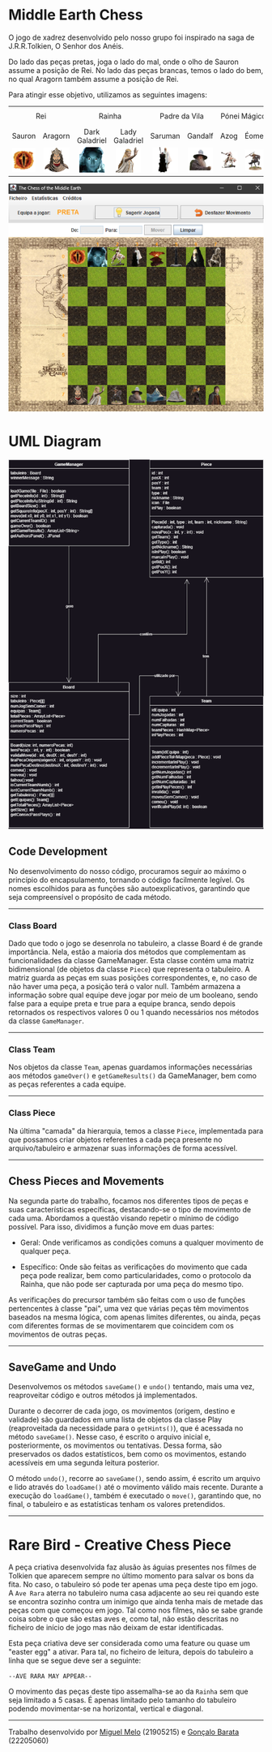 # Middle Earth Chess

O jogo de xadrez desenvolvido pelo nosso grupo foi inspirado na saga de J.R.R.Tolkien, O Senhor dos Anéis.

Do lado das peças pretas, joga o lado do mal, onde o olho de Sauron assume a posição de Rei. No lado das peças brancas,
temos o lado do bem, no qual Aragorn também assume a posição de Rei.

Para atingir esse objetivo, utilizamos as seguintes imagens:

<table>
  <tr>
    <td align="center" colspan="2">Rei</td>
    <td align="center" colspan="2">Rainha</td>
    <td align="center" colspan="2">Padre da Vila</td>
    <td align="center" colspan="2">Pónei Mágico</td>
    <td align="center" colspan="2">Torre Horizontal</td>
    <td align="center" colspan="2">Torre Vertical</td>
    <td align="center" colspan="2">Homer Simpson</td>
    <td align="center" colspan="2">Joker</td>
    <td align="center" colspan="2">Ave Rara</td>
  </tr>
  <tr>
    <td align="center">Sauron</td>
    <td align="center">Aragorn</td>
    <td align="center">Dark Galadriel</td>
    <td align="center">Lady Galadriel</td>
    <td align="center">Saruman</td>
    <td align="center">Gandalf</td>
    <td align="center">Azog</td>
    <td align="center">Éomer</td>
    <td align="center">Mount Doom</td>
    <td align="center">Lonely Mountain</td>
    <td align="center">Eisengard</td>
    <td align="center">Minas Tirith</td>
    <td align="center">Grima </td>
    <td align="center">Gimli</td>
    <td align="center">Gollum</td>
    <td align="center">Frodo</td>
    <td align="center">Hell Hawk</td>
    <td align="center">Gwaihir</td>
  </tr>
  <tr>
    <td align="center"><img src="src/images/crazy_emoji_black.png" alt="Sauron"></td>
    <td align="center"><img src="src/images/crazy_emoji_white.png" alt="Aragorn"></td>
    <td align="center"><img src="src/images/rainha_black.png" alt="Dark Galadriel"></td>
    <td align="center"><img src="src/images/rainha_white.png" alt="Lady Galadriel"></td>
    <td align="center"><img src="src/images/padre_vila_black.png" alt="Saruman"></td>
    <td align="center"><img src="src/images/padre_vila_white.png" alt="Gandalf"></td>
    <td align="center"><img src="src/images/ponei_magico_black.png" alt="Azog the Defiler"></td>
    <td align="center"><img src="src/images/ponei_magico_white.png" alt="Éomer"></td>
    <td align="center"><img src="src/images/torre_h_black.png" alt="Mount Doom"></td>
    <td align="center"><img src="src/images/torre_h_white.png" alt="Erebor"></td>
    <td align="center"><img src="src/images/torre_v_black.png" alt="Eisengard"></td>
    <td align="center"><img src="src/images/torre_v_white.png" alt="Minas Tirith"></td>
    <td align="center"><img src="src/images/homer_black.png" alt="Grima"></td>
    <td align="center"><img src="src/images/homer_white.png" alt="Gimli"></td>
    <td align="center"><img src="src/images/joker_black.png" alt="Gollum"></td>
    <td align="center"><img src="src/images/joker_white.png" alt="Frodo"></td>
    <td align="center"><img src="src/images/aveRara_black.png" alt="Frodo"></td>
    <td align="center"><img src="src/images/aveRara_white.png" alt="Frodo"></td>
  </tr>
</table>


<p align="center">
  <img src="src/images/ScreenshotTabuleiro.png" alt="Diagrama UML">
</p>

# UML Diagram

<p align="center">
  <img src="diagrama.png" alt="Diagrama UML">
</p>

## Code Development

No desenvolvimento do nosso código, procuramos seguir ao máximo o princípio do encapsulamento, tornando o código
facilmente legível. Os nomes escolhidos para as funções são autoexplicativos, garantindo que seja compreensível o
propósito de cada método.

---------------------

### Class Board

Dado que todo o jogo se desenrola no tabuleiro, a classe Board é de grande importância. Nela, estão a maioria dos
métodos que complementam as funcionalidades da classe GameManager. Esta classe contém uma matriz bidimensional (de
objetos da classe `Piece`) que representa o tabuleiro. A matriz guarda as peças em suas posições correspondentes, e, no
caso de não haver uma peça, a posição terá o valor null. Também armazena a informação sobre qual equipe deve jogar por
meio de um booleano, sendo false para a equipe preta e true para a equipe branca, sendo depois retornados os respectivos
valores 0 ou 1 quando necessários nos métodos da classe `GameManager`.

---------------------

### Class Team

Nos objetos da classe `Team`, apenas guardamos informações necessárias aos métodos `gameOver()` e `getGameResults()` da
GameManager, bem como as peças referentes a cada equipe.

---------------------

### Class Piece

Na última "camada" da hierarquia, temos a classe `Piece`, implementada para que possamos criar objetos referentes a cada
peça presente no arquivo/tabuleiro e armazenar suas informações de forma acessível.

---------------------

## Chess Pieces and Movements

Na segunda parte do trabalho, focamos nos diferentes tipos de peças e suas características específicas, destacando-se o
tipo de movimento de cada uma. Abordamos a questão visando repetir o mínimo de código possível. Para isso, dividimos a
função move em duas partes:

- Geral: Onde verificamos as condições comuns a qualquer movimento de qualquer peça.

- Específico: Onde são feitas as verificações do movimento que cada peça pode realizar, bem como particularidades, como
  o
  protocolo da Rainha, que não pode ser capturada por uma peça do mesmo tipo.

As verificações do precursor também são feitas com o uso de funções pertencentes à classe "pai", uma vez que várias
peças têm movimentos baseados na mesma lógica, com apenas limites diferentes, ou ainda, peças com diferentes formas de
se movimentarem que coincidem com os movimentos de outras peças.

---------------------

## SaveGame and Undo

Desenvolvemos os métodos `saveGame()` e `undo()` tentando, mais uma vez, reaproveitar código e outros métodos já
implementados.

Durante o decorrer de cada jogo, os movimentos (origem, destino e validade) são guardados em uma lista de objetos da
classe Play (reaproveitada da necessidade para o `getHints()`), que é acessada no método `saveGame()`. Nesse caso, é
escrito o arquivo inicial e, posteriormente, os movimentos ou tentativas. Dessa forma, são preservados os dados
estatísticos, bem como os movimentos, estando acessíveis em uma segunda leitura posterior.

O método `undo()`, recorre ao `saveGame()`, sendo assim, é escrito um arquivo e lido através do `loadGame()` até o
movimento válido mais recente. Durante a execução do `loadGame()`, também é executado o `move()`, garantindo que, no
final, o tabuleiro e as estatísticas tenham os valores pretendidos.


---------------------

# Rare Bird - Creative Chess Piece

A peça criativa desenvolvida faz alusão às águias presentes nos filmes de Tolkien que aparecem sempre no último momento
para salvar os bons da fita. No caso, o tabuleiro só pode ter apenas uma peça deste tipo em jogo. A `Ave Rara`
aterra no tabuleiro numa casa adjacente ao seu rei quando este se encontra sozinho contra um inimigo que ainda tenha
mais de metade das peças com que começou em jogo.
Tal como nos filmes, não se sabe grande coisa sobre o que são estas aves e, como tal, não estão descritas no ficheiro
de início de jogo mas não deixam de estar identificadas.

Esta peça criativa deve ser considerada como uma feature ou quase um "easter egg" a ativar. Para tal, no ficheiro de
leitura, depois do tabuleiro a linha que se segue deve ser a seguinte:

```plaintext
--AVE RARA MAY APPEAR--
```

O movimento das peças deste tipo assemalha-se ao da `Rainha` sem que seja limitado a 5 casas. É apenas limitado pelo
tamanho do tabuleiro podendo movimentar-se na horizontal, vertical e diagonal.

---------------------------------------------


Trabalho desenvolvido por [Miguel Melo](https://github.com/miguel-melo-a21905215) (21905215)
e [Gonçalo Barata](https://github.com/goncalo-barata-a22205060) (22205060)
